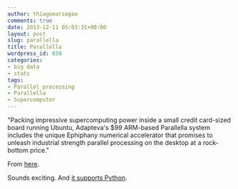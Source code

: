 ```yaml
---
author: thiagomarzagao
comments: true
date: 2013-12-11 05:03:31+00:00
layout: post
slug: parallella
title: Parallella
wordpress_id: 659
categories:
- big data
- stats
tags:
- Parallel processing
- Parallella
- Supercomputer
---
```


"Packing impressive supercomputing power inside a small credit card-sized board running Ubuntu, Adapteva's $99 ARM-based Parallella system includes the unique Ephiphany numerical accelerator that promises to unleash industrial strength parallel processing on the desktop at a rock-bottom price."

From [here](http://programming.oreilly.com/2013/12/supercomputing-on-the-cheap-with-parallella.html).

Sounds exciting. And [it supports Python](http://jugad2.blogspot.com/2013/12/parallela-low-cost-desktop.html).
